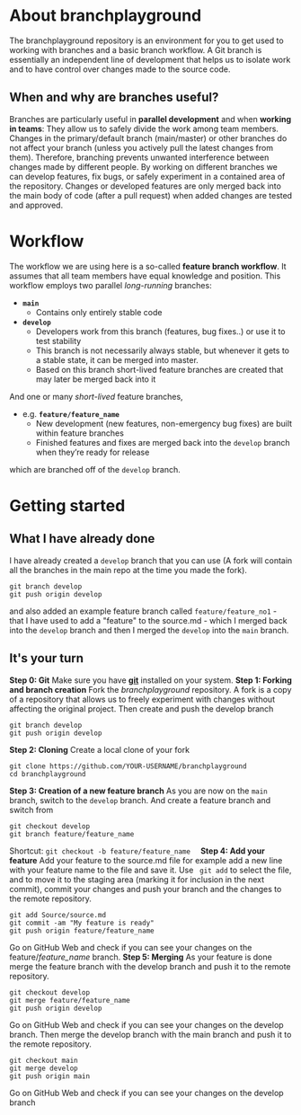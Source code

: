 # About branchplayground
The branchplayground repository is an environment for you to get used to working with branches and a basic branch workflow. A Git branch is essentially an independent line of development that helps us to isolate work and to have control over changes made to the source code. 
## When and why are branches useful? 
Branches are particularly useful in **parallel development** and when **working in teams**: They allow us to safely divide the work among team members. Changes in the primary/default branch (main/master) or other branches do not affect your branch (unless you actively pull the latest changes from them). Therefore, branching prevents unwanted interference between changes made by different people.
By working on different branches we can develop features, fix bugs, or safely experiment in a contained area of the repository. Changes or developed features are only merged back into the main body of code (after a pull request) when added changes are tested and approved. 

# Workflow
The workflow we are using here is a so-called **feature branch workflow**. It assumes that all team members have equal knowledge and position. This workflow employs two parallel *long-running* branches:
* **```main```** 
   * Contains only entirely stable code  
* **```develop```** 
    * Developers work from this branch (features, bug fixes..) or use it to test stability
    * This branch is not necessarily always stable, but whenever it gets to a stable state, it can be merged into master. 
    * Based on this branch short-lived feature branches are created that may later be merged back into it
    
And one or many *short-lived* feature branches,  
* e.g. **```feature/feature_name```** 
    * New development (new features, non-emergency bug fixes) are built within feature branches
    * Finished features and fixes are merged back into the ```develop``` branch when they’re ready for release

which are branched off of the ```develop``` branch.

# Getting started
## What I have already done
I have already created a ```develop``` branch that you can use (A fork will contain all the branches in the main repo at the time you made the fork).
```
git branch develop
git push origin develop
```
and also added an example feature branch called ```feature/feature_no1``` - that I have used to add a "feature" to the source.md - which I merged back into the ```develop``` branch and then I merged the ```develop``` into the ```main``` branch. 
## It's your turn
**Step 0: Git**
Make sure you have [**git**](https://git-scm.com/downloads) installed on your system.
**Step 1: Forking and branch creation**
Fork the *branchplayground* repository. A fork is a copy of a repository that allows us to freely experiment with changes without affecting the original project. Then create and push the develop branch
```
git branch develop
git push origin develop
```
**Step 2: Cloning**
Create a local clone of your fork
```
git clone https://github.com/YOUR-USERNAME/branchplayground
cd branchplayground
```
**Step 3: Creation of a new feature branch**
As you are now on the ```main``` branch, switch to the ```develop``` branch.  And create a feature branch and switch from 
```
git checkout develop
git branch feature/feature_name
```
Shortcut:  ```git checkout -b feature/feature_name  ```
**Step 4: Add your feature**
Add your feature to the source.md file for example add a new line with your feature name to the file and save it. Use ``` git add``` to select the file, and to move it to the staging area (marking it for inclusion in the next commit), commit your changes and push your branch and the changes to the remote repository.
```
git add Source/source.md
git commit -am "My feature is ready"
git push origin feature/feature_name
```
Go on GitHub Web and check if you can see your changes on the feature/*feature_name* branch. 
**Step 5: Merging**
As your feature is done merge the feature branch with the develop branch and push it to the remote repository.
```
git checkout develop
git merge feature/feature_name
git push origin develop
```
Go on GitHub Web and check if you can see your changes on the develop branch. Then merge the develop branch with the main branch and push it to the remote repository.
```
git checkout main
git merge develop
git push origin main
```
Go on GitHub Web and check if you can see your changes on the develop branch
